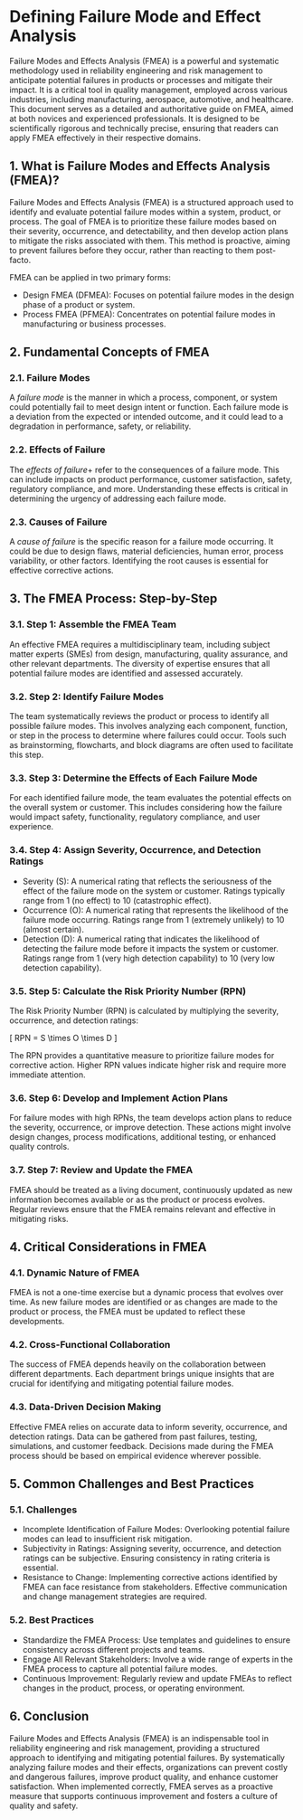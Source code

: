 # Defining Failure Mode and Effect Analysis

Failure Modes and Effects Analysis (FMEA) is a powerful and systematic methodology used in reliability engineering and risk management to anticipate potential failures in products or processes and mitigate their impact. It is a critical tool in quality management, employed across various industries, including manufacturing, aerospace, automotive, and healthcare. This document serves as a detailed and authoritative guide on FMEA, aimed at both novices and experienced professionals. It is designed to be scientifically rigorous and technically precise, ensuring that readers can apply FMEA effectively in their respective domains.

## 1. What is Failure Modes and Effects Analysis (FMEA)?

Failure Modes and Effects Analysis (FMEA) is a structured approach used to identify and evaluate potential failure modes within a system, product, or process. The goal of FMEA is to prioritize these failure modes based on their severity, occurrence, and detectability, and then develop action plans to mitigate the risks associated with them. This method is proactive, aiming to prevent failures before they occur, rather than reacting to them post-facto.

FMEA can be applied in two primary forms:

- Design FMEA (DFMEA): Focuses on potential failure modes in the design phase of a product or system.
- Process FMEA (PFMEA): Concentrates on potential failure modes in manufacturing or business processes.

## 2. Fundamental Concepts of FMEA

### 2.1. Failure Modes

A *failure mode* is the manner in which a process, component, or system could potentially fail to meet design intent or function. Each failure mode is a deviation from the expected or intended outcome, and it could lead to a degradation in performance, safety, or reliability.

### 2.2. Effects of Failure

The *effects of failure*+ refer to the consequences of a failure mode. This can include impacts on product performance, customer satisfaction, safety, regulatory compliance, and more. Understanding these effects is critical in determining the urgency of addressing each failure mode.

### 2.3. Causes of Failure

A *cause of failure* is the specific reason for a failure mode occurring. It could be due to design flaws, material deficiencies, human error, process variability, or other factors. Identifying the root causes is essential for effective corrective actions.

## 3. The FMEA Process: Step-by-Step

### 3.1. Step 1: Assemble the FMEA Team

An effective FMEA requires a multidisciplinary team, including subject matter experts (SMEs) from design, manufacturing, quality assurance, and other relevant departments. The diversity of expertise ensures that all potential failure modes are identified and assessed accurately.

### 3.2. Step 2: Identify Failure Modes

The team systematically reviews the product or process to identify all possible failure modes. This involves analyzing each component, function, or step in the process to determine where failures could occur. Tools such as brainstorming, flowcharts, and block diagrams are often used to facilitate this step.

### 3.3. Step 3: Determine the Effects of Each Failure Mode

For each identified failure mode, the team evaluates the potential effects on the overall system or customer. This includes considering how the failure would impact safety, functionality, regulatory compliance, and user experience.

### 3.4. Step 4: Assign Severity, Occurrence, and Detection Ratings

- Severity (S): A numerical rating that reflects the seriousness of the effect of the failure mode on the system or customer. Ratings typically range from 1 (no effect) to 10 (catastrophic effect).
- Occurrence (O): A numerical rating that represents the likelihood of the failure mode occurring. Ratings range from 1 (extremely unlikely) to 10 (almost certain).
- Detection (D): A numerical rating that indicates the likelihood of detecting the failure mode before it impacts the system or customer. Ratings range from 1 (very high detection capability) to 10 (very low detection capability).

### 3.5. Step 5: Calculate the Risk Priority Number (RPN)

The Risk Priority Number (RPN) is calculated by multiplying the severity, occurrence, and detection ratings:

\[ RPN = S \times O \times D \]

The RPN provides a quantitative measure to prioritize failure modes for corrective action. Higher RPN values indicate higher risk and require more immediate attention.

### 3.6. Step 6: Develop and Implement Action Plans

For failure modes with high RPNs, the team develops action plans to reduce the severity, occurrence, or improve detection. These actions might involve design changes, process modifications, additional testing, or enhanced quality controls.

### 3.7. Step 7: Review and Update the FMEA

FMEA should be treated as a living document, continuously updated as new information becomes available or as the product or process evolves. Regular reviews ensure that the FMEA remains relevant and effective in mitigating risks.

## 4. Critical Considerations in FMEA

### 4.1. Dynamic Nature of FMEA

FMEA is not a one-time exercise but a dynamic process that evolves over time. As new failure modes are identified or as changes are made to the product or process, the FMEA must be updated to reflect these developments.

### 4.2. Cross-Functional Collaboration

The success of FMEA depends heavily on the collaboration between different departments. Each department brings unique insights that are crucial for identifying and mitigating potential failure modes.

### 4.3. Data-Driven Decision Making

Effective FMEA relies on accurate data to inform severity, occurrence, and detection ratings. Data can be gathered from past failures, testing, simulations, and customer feedback. Decisions made during the FMEA process should be based on empirical evidence wherever possible.

## 5. Common Challenges and Best Practices

### 5.1. Challenges

- Incomplete Identification of Failure Modes: Overlooking potential failure modes can lead to insufficient risk mitigation.
- Subjectivity in Ratings: Assigning severity, occurrence, and detection ratings can be subjective. Ensuring consistency in rating criteria is essential.
- Resistance to Change: Implementing corrective actions identified by FMEA can face resistance from stakeholders. Effective communication and change management strategies are required.

### 5.2. Best Practices

- Standardize the FMEA Process: Use templates and guidelines to ensure consistency across different projects and teams.
- Engage All Relevant Stakeholders: Involve a wide range of experts in the FMEA process to capture all potential failure modes.
- Continuous Improvement: Regularly review and update FMEAs to reflect changes in the product, process, or operating environment.

## 6. Conclusion

Failure Modes and Effects Analysis (FMEA) is an indispensable tool in reliability engineering and risk management, providing a structured approach to identifying and mitigating potential failures. By systematically analyzing failure modes and their effects, organizations can prevent costly and dangerous failures, improve product quality, and enhance customer satisfaction. When implemented correctly, FMEA serves as a proactive measure that supports continuous improvement and fosters a culture of quality and safety.